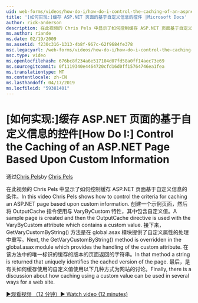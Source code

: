 ```yaml
---
uid: web-forms/videos/how-do-i/how-do-i-control-the-caching-of-an-aspnet-page-based-upon-custom-information
title: '[如何实现:]缓存 ASP.NET 页面的基于自定义信息的控件 |Microsoft Docs'
author: rick-anderson
description: 在此视频的 Chris Pels 中显示了如何控制缓存 ASP.NET 页面基于自定义信息的条件。 创建一个示例页面，然后 O....
ms.author: riande
ms.date: 02/19/2009
ms.assetid: f230c316-1313-4b8f-967c-62f9684fe378
msc.legacyurl: /web-forms/videos/how-do-i/how-do-i-control-the-caching-of-an-aspnet-page-based-upon-custom-information
msc.type: video
ms.openlocfilehash: 676bc8f234a6e517104d07fd58a0ff14aec73e69
ms.sourcegitcommit: 0f1119340e4464720cfd16d0ff15764746ea1fea
ms.translationtype: MT
ms.contentlocale: zh-CN
ms.lasthandoff: 04/17/2019
ms.locfileid: "59381401"
---
```

# <a name="how-do-i-control-the-caching-of-an-aspnet-page-based-upon-custom-information"></a><span data-ttu-id="c5fca-104">[如何实现:]缓存 ASP.NET 页面的基于自定义信息的控件</span><span class="sxs-lookup"><span data-stu-id="c5fca-104">[How Do I:] Control the Caching of an ASP.NET Page Based Upon Custom Information</span></span>

<span data-ttu-id="c5fca-105">通过[Chris Pels](https://twitter.com/chrispels)</span><span class="sxs-lookup"><span data-stu-id="c5fca-105">by [Chris Pels](https://twitter.com/chrispels)</span></span>

<span data-ttu-id="c5fca-106">在此视频的 Chris Pels 中显示了如何控制缓存 ASP.NET 页面基于自定义信息的条件。</span><span class="sxs-lookup"><span data-stu-id="c5fca-106">In this video Chris Pels shows how to control the criteria for caching an ASP.NET page based upon custom information.</span></span> <span data-ttu-id="c5fca-107">创建一个示例页面，然后将 OutputCache 指令使用与 VaryByCustom 特性，其中包含自定义值。</span><span class="sxs-lookup"><span data-stu-id="c5fca-107">A sample page is created and then the OutputCache directive is used with the VaryByCustom attribute which contains a custom value.</span></span> <span data-ttu-id="c5fca-108">接下来，GetVaryCustomByString() 方法是在 global.asax 模块提供了自定义属性的处理中重写。</span><span class="sxs-lookup"><span data-stu-id="c5fca-108">Next, the GetVaryCustomByString() method is overridden in the global.asax module which provides the handling of the custom attribute.</span></span> <span data-ttu-id="c5fca-109">在该方法中的唯一标识的缓存的版本的页面返回的字符串。</span><span class="sxs-lookup"><span data-stu-id="c5fca-109">In that method a string is returned that uniquely identifies the cached version of the page.</span></span> <span data-ttu-id="c5fca-110">最后，是有关如何缓存使用的自定义值使用以下几种方式为网站的讨论。</span><span class="sxs-lookup"><span data-stu-id="c5fca-110">Finally, there is a discussion about how caching using a custom value can be used in several ways for a web site.</span></span>

[<span data-ttu-id="c5fca-111">&#9654;观看视频 （12 分钟）</span><span class="sxs-lookup"><span data-stu-id="c5fca-111">&#9654; Watch video (12 minutes)</span></span>](https://channel9.msdn.com/Blogs/ASP-NET-Site-Videos/how-do-i-control-the-caching-of-an-aspnet-page-based-upon-custom-information)
